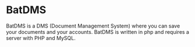 # BatDMS
BatDMS is a DMS (Document Management System) where you can save your documents and your accounts.
BatDMS is written in php and requires a server with PHP and MySQL.
